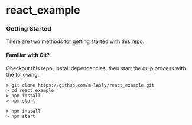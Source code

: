 # react_example


### Getting Started

There are two methods for getting started with this repo.

#### Familiar with Git?
Checkout this repo, install dependencies, then start the gulp process with the following:

```
> git clone https://github.com/m-lasly/react_example.git
> cd react_example
> npm install
> npm start
```


```
> npm install
> npm start
```
